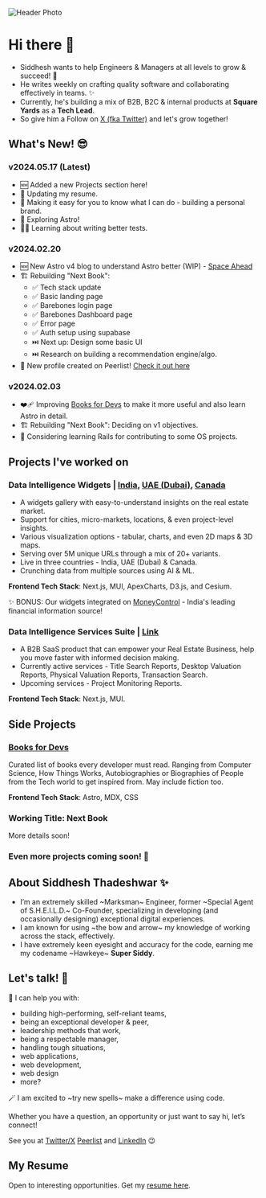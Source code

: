 ![Header Photo](https://pbs.twimg.com/profile_banners/51776967/1685530867/1500x500)

# Hi there 👋

- Siddhesh wants to help Engineers & Managers at all levels to grow & succeed! 🚀
- He writes weekly on crafting quality software and collaborating effectively in teams. ✨
- Currently, he's building a mix of B2B, B2C & internal products at __Square Yards__ as a __Tech Lead__.
- So give him a Follow on [X (fka Twitter)](https://twitter.com/Super_Siddy) and let's grow together!

## What's New! 😎

### __v2024.05.17__ (Latest)

- 🆕 Added a new Projects section here!
- 🧹 Updating my resume.
- 🔎 Making it easy for you to know what I can do - building a personal brand.
- 🚀 Exploring Astro!
- 🧑‍💻 Learning about writing better tests.

### __v2024.02.20__

- 🆕 New Astro v4 blog to understand Astro better (WIP) - [Space Ahead](https://djsiddz.github.io/space-ahead)
- 🏗️ Rebuilding "Next Book":
  - ✅ Tech stack update
  - ✅ Basic landing page
  - ✅ Barebones login page
  - ✅ Barebones Dashboard page
  - ✅ Error page
  - ✅ Auth setup using supabase
  - ⏭️ Next up: Design some basic UI
  - ⏭️ Research on building a recommendation engine/algo.
- 🥸 New profile created on Peerlist! [Check it out here](https://peerlist.io/siddhesht)

### __v2024.02.03__

- ❤️‍🩹 Improving [Books for Devs](https://djsiddz.github.io/books-for-devs) to make it more useful and also learn Astro in detail.
- 🏗️ Rebuilding "Next Book": Deciding on v1 objectives.
- 🤔 Considering learning Rails for contributing to some OS projects.

## Projects I've worked on

### Data Intelligence Widgets | [India](https://www.squareyards.com/data-intelligence), [UAE (Dubai)](https://www.squareyards.ae/property-rates-in-dubai), [Canada](https://www.squareyards.ca/housing-market/on-toronto)

- A widgets gallery with easy-to-understand insights on the real estate market.
- Support for cities, micro-markets, locations, & even project-level insights.
- Various visualization options - tabular, charts, and even 2D maps & 3D maps.
- Serving over 5M unique URLs through a mix of 20+ variants.
- Live in three countries - India, UAE (Dubai) & Canada.
- Crunching data from multiple sources using AI & ML.

__Frontend Tech Stack__: Next.js, MUI, ApexCharts, D3.js, and Cesium.

✨ BONUS: Our widgets integrated on [MoneyControl](https://www.moneycontrol.com/property-rates/mumbai) - India's leading financial information source!

### Data Intelligence Services Suite | [Link](https://dataintelligence.squareyards.com/)

- A B2B SaaS product that can empower your Real Estate Business, help you move faster with informed decision making.
- Currently active services - Title Search Reports, Desktop Valuation Reports, Physical Valuation Reports, Transaction Search.
- Upcoming services - Project Monitoring Reports.

__Frontend Tech Stack__: Next.js, MUI.

## Side Projects

### [Books for Devs](https://djsiddz.github.io/books-for-devs)

Curated list of books every developer must read. Ranging from Computer Science, How Things Works, Autobiographies or Biographies of People from the Tech world to get inspired from. May include fiction too.

__Frontend Tech Stack__: Astro, MDX, CSS

### Working Title: Next Book

More details soon!

### Even more projects coming soon! 🤫

## About Siddhesh Thadeshwar ✨

- I’m an extremely skilled ~Marksman~ Engineer, former ~Special Agent of S.H.E.I.L.D.~ Co-Founder, specializing in developing (and occasionally designing) exceptional digital experiences.
- I am known for using ~the bow and arrow~ my knowledge of working across the stack, effectively.
- I have extremely keen eyesight and accuracy for the code, earning me my codename ~Hawkeye~ __Super Siddy__.

## Let's talk! 🤝

💬 I can help you with:

- building high-performing, self-reliant teams,
- being an exceptional developer & peer,
- leadership methods that work,
- being a respectable manager,
- handling tough situations,
- web applications,
- web development,
- web design
- more?

🪄 I am excited to ~try new spells~ make a difference using code.

Whether you have a question, an opportunity or just want to say hi, let’s connect!

See you at [Twitter/X](https://twitter.com/Super_Siddy) [Peerlist](https://peerlist.io/siddhesht) and [LinkedIn](https://linkedin.com/in/siddheshthadeshwar) 😉

## My Resume

Open to interesting opportunities. Get my [resume here](https://github.com/djsiddz/djsiddz/raw/main/Siddhesh-Thadeshwar-resume.pdf).

<!--
**djsiddz/djsiddz** is a ✨ _special_ ✨ repository because its `README.md` (this file) appears on your GitHub profile.

Here are some ideas to get you started:

- 🔭 I’m currently working on ...
- 🌱 I’m currently learning ...
- 👯 I’m looking to collaborate on ...
- 🤔 I’m looking for help with ...
- 💬 Ask me about ...
- 📫 How to reach me: ...
- 😄 Pronouns: ...
- ⚡ Fun fact: ...
-->

